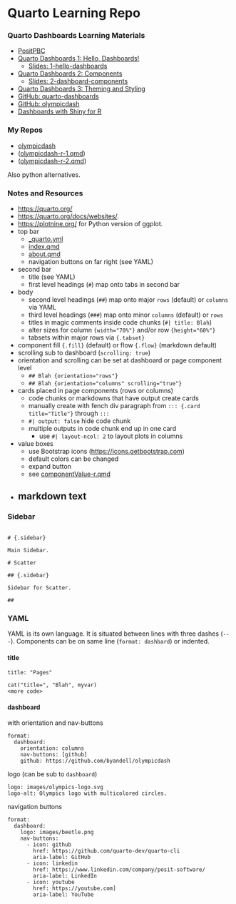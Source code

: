 # Quarto Learning Repo

### Quarto Dashboards Learning Materials

- [PositPBC](https://www.youtube.com/@PositPBC)
- [Quarto Dashboards 1: Hello, Dashboards!](https://www.youtube.com/watch?v=HW7QbqI4fH0)
  - [Slides: 1-hello-dashboards](https://mine.quarto.pub/quarto-dashboards/1-hello-dashboards)
- [Quarto Dashboards 2: Components](https://www.youtube.com/watch?v=KdsQgwaY950)
  - [Slides: 2-dashboard-components](https:///mine.quarto.pub/quarto-dashboards/2-dashboard-components)
- [Quarto Dashboards 3: Theming and Styling](https://www.youtube.com/watch?v=NigWSB-jG4Y)
- [GitHub: quarto-dashboards](https://github.com/mine-cetinkaya-rundel/quarto-dashboards)
- [GitHub: olympicdash](https://github.com/mine-cetinkaya-rundel/olympicdash)
- [Dashboards with Shiny for R](https://quarto.org/docs/dashboards/interactivity/shiny-r.html)

### My Repos

- [olympicdash](https://github.com/byandell/olympicdash)
- ([olympicdash-r-1.qmd](https://github.com/byandell/olympicdash/blob/main/olympicdash-r-1.qmd))
- ([olympicdash-r-2.qmd](https://github.com/byandell/olympicdash/blob/main/olympicdash-r-2.qmd))

Also python alternatives.

### Notes and Resources

- <https://quarto.org/>
- <https://quarto.org/docs/websites/>.
- <https://plotnine.org/> for Python version of ggplot.
- top bar
  - [_quarto.yml](https://github.com/byandell/quarto/blob/main/_quarto.yml)
  - [index.qmd](https://github.com/byandell/quarto/blob/main/index.qmd)
  - [about.qmd](https://github.com/byandell/quarto/blob/main/about.qmd)
  - navigation buttons on far right (see YAML)
- second bar
  - title (see YAML)
  - first level headings (`#`) map onto tabs in second bar
- body
  - second level headings (`##`) map onto major `rows` (default) or `columns` via YAML
  - third level headings (`###`) map onto minor `columns` (default) or `rows`
  - titles in magic comments inside code chunks (`#| title: Blah`)
  - alter sizes for column `{width="70%"}` and/or row `{height="60%"}`
  - tabsets within major rows via `{.tabset}`
- component fill `{.fill}` (default) or flow `{.flow}` (markdown default)
- scrolling sub to dashboard (`scrolling: true`)
- orientation and scrolling can be set at dashboard or page component level
  - `## Blah {orientation="rows"}`
  - `## Blah {orientation="columns" scrolling="true"}`
- cards placed in page components (rows or columns)
  - code chunks or markdowns that have output create cards
  - manually create with fench div paragraph from `::: {.card title="Title"}` through `:::`
  - `#| output: false` hide code chunk
  - multiple outputs in code chunk end up in one card
    - use `#| layout-ncol: 2` to layout plots in columns
- value boxes
  - use Bootstrap icons (<https://icons.getbootstrap.com>)
  - default colors can be changed
  - expand button
  - see [componentValue-r.qmd](https://github.com/byandell/quarto/blob/main/componentValue-r.qmd)
- markdown text
  - 
### Sidebar

```

# {.sidebar}

Main Sidebar.

# Scatter

## {.sidebar}

Sidebar for Scatter.

##
```

### YAML

YAML is its own language.
It is situated between lines with three dashes (`---`).
Components can be on same line (`format: dashbard`) or indented.

#### title

```
title: "Pages"
```

```
cat("title=", "Blah", myvar)
<more code>
```

#### dashboard

with orientation and nav-buttons

```
format:
  dashboard:
    orientation: columns
    nav-buttons: [github]
    github: https://github.com/byandell/olympicdash
```

logo (can be sub to `dashboard`)

```
logo: images/olympics-logo.svg
logo-alt: Olympics logo with multicolored circles.
```

navigation buttons

```
format:
  dashboard:
    logo: images/beetle.png
    nav-buttons:
      - icon: github
        href: https://github.com/quarto-dev/quarto-cli
        aria-label: GitHub
      - icon: linkedin
        href: https://www.linkedin.com/company/posit-software/
        aria-label: LinkedIn
      - icon: youtube
        href: https://youtube.com]
        aria-label: YouTube

```

